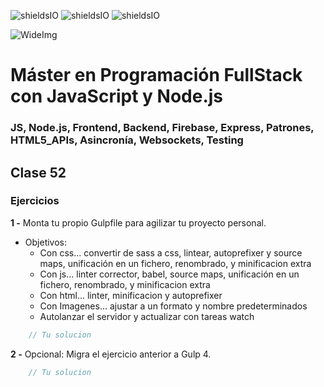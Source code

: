 ![shieldsIO](https://img.shields.io/github/issues/Fictizia/Master-en-programacion-fullstack-con-JavaScript-y-Node.js_ed2.svg)
![shieldsIO](https://img.shields.io/github/forks/Fictizia/Master-en-programacion-fullstack-con-JavaScript-y-Node.js_ed2.svg)
![shieldsIO](https://img.shields.io/github/stars/Fictizia/Master-en-programacion-fullstack-con-JavaScript-y-Node.js_ed2.svg)

![WideImg](http://fictizia.com/img/github/Fictizia-plan-estudios-github.jpg)

# Máster en Programación FullStack con JavaScript y Node.js
### JS, Node.js, Frontend, Backend, Firebase, Express, Patrones, HTML5_APIs, Asincronía, Websockets, Testing

## Clase 52

### Ejercicios

**1 -** Monta tu propio Gulpfile para agilizar tu proyecto personal.
- Objetivos:
    - Con css... convertir de sass a css, lintear, autoprefixer y source maps, unificación en un fichero, renombrado, y minificacion extra
    - Con js... linter corrector, babel, source maps, unificación en un fichero, renombrado, y minificacion extra
    - Con html... linter, minificacion y autoprefixer
    - Con Imagenes... ajustar a un formato y nombre predeterminados
    - Autolanzar el servidor y actualizar con tareas watch
```javascript
    // Tu solucion
```

**2 -** Opcional: Migra el ejercicio anterior a Gulp 4.
```javascript
    // Tu solucion
```
